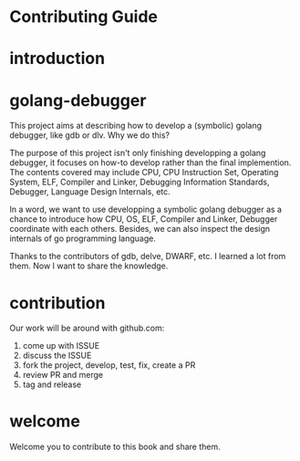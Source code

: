 # Contributing Guide

# introduction

# golang-debugger

This project aims at describing how to develop a (symbolic) golang debugger, like gdb or dlv. Why we do this?

The purpose of this project isn't only finishing developping a golang debugger, it focuses on how-to develop rather than the final implemention.
The contents covered may include CPU, CPU Instruction Set, Operating System, ELF, Compiler and Linker, Debugging Information Standards, Debugger, Language Design Internals, etc.

In a word, we want to use developping a symbolic golang debugger as a chance to introduce how CPU, OS, ELF, Compiler and Linker, Debugger coordinate with each others. Besides, we can also inspect the design internals of go programming language.

Thanks to the contributors of gdb, delve, DWARF, etc. I learned a lot from them. Now I want to share the knowledge.

# contribution

Our work will be around with github.com:

1. come up with ISSUE
2. discuss the ISSUE
3. fork the project, develop, test, fix, create a PR
4. review PR and merge
5. tag and release

# welcome

Welcome you to contribute to this book and share them.
